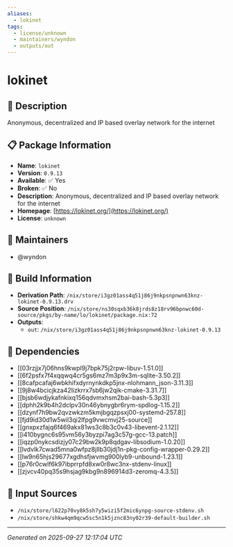 ```yaml
---
aliases:
  - lokinet
tags:
  - license/unknown
  - maintainers/wyndon
  - outputs/out
---
```


# lokinet

## 📝 Description

Anonymous, decentralized and IP based overlay network for the internet

## 📋 Package Information

- **Name**: `lokinet`
- **Version**: `0.9.13`
- **Available**: ✅ Yes
- **Broken**: ✅ No
- **Description**: Anonymous, decentralized and IP based overlay network for the internet
- **Homepage**: [https://lokinet.org/](https://lokinet.org/)
- **License**: `unknown`
## 👥 Maintainers

- @wyndon


## 🔧 Build Information

- **Derivation Path**: `/nix/store/i3gz01ass4q51j86j9nkpsnpnwn63knz-lokinet-0.9.13.drv`
- **Source Position**: `/nix/store/ns30sqxb36k8jrds8z18rv96bpnwc60d-source/pkgs/by-name/lo/lokinet/package.nix:72`
- **Outputs**:
  - `out`:  `/nix/store/i3gz01ass4q51j86j9nkpsnpnwn63knz-lokinet-0.9.13`

## 🔗 Dependencies

- [[03rzjjx7j06hns9kwpl9j7bpk75j2rpw-libuv-1.51.0]]
- [[6f2psfx7f4xqqwq4cr5gs6mz7m3p9x3m-sqlite-3.50.2]]
- [[8cafpcafaj6wbkhifxdyrnynkdkp5jnx-nlohmann_json-3.11.3]]
- [[9j8w4bcicjkza42lizkrrx7sb6jw2qik-cmake-3.31.7]]
- [[bjsb6wdjykafnkixq156qdvmxhsm2bai-bash-5.3p3]]
- [[dphh2k9b4h2dclpv30n46ybnygbr6rym-spdlog-1.15.2]]
- [[dzynf7h9bw2qvzwkzm5kmjbgqzpsxj00-systemd-257.8]]
- [[fjd9id30d1w5wil3qi2lfpg9vwcmvj25-source]]
- [[gnxpxzfajq6f469akx81ws3c8b3c0v43-libevent-2.1.12]]
- [[i410bygnc6s95vm56y3byzpi7ag3c57g-gcc-13.patch]]
- [[iqzp0nykcsdizjy07c29bw2k9p8qdgav-libsodium-1.0.20]]
- [[lvdvlk7cwad5mna0wfpz8jllb30jdj1n-pkg-config-wrapper-0.29.2]]
- [[lw9n65hjs29677xgdhsfjwvmg900lyb9-unbound-1.23.1]]
- [[p76r0cwlf6k97ibprrpfd8xw0r8wc3nx-stdenv-linux]]
- [[zjvcv40pq35s9hsjag9kbg9n896914d3-zeromq-4.3.5]]

## 📁 Input Sources

- `/nix/store/l622p70vy8k5sh7y5wizi5f2mic6ynpg-source-stdenv.sh`
- `/nix/store/shkw4qm9qcw5sc5n1k5jznc83ny02r39-default-builder.sh`

---
*Generated on 2025-09-27 12:17:04 UTC*
